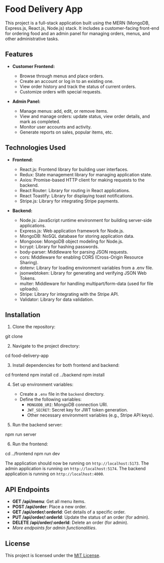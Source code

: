 # Food Delivery App

This project is a full-stack application built using the MERN (MongoDB, Express.js, React.js, Node.js) stack. It includes a customer-facing front-end for ordering food and an admin panel for managing orders, menus, and other administrative tasks.

## Features

- **Customer Frontend:**
  - Browse through menus and place orders.
  - Create an account or log in to an existing one.
  - View order history and track the status of current orders.
  - Customize orders with special requests.

- **Admin Panel:**
  - Manage menus: add, edit, or remove items.
  - View and manage orders: update status, view order details, and mark as completed.
  - Monitor user accounts and activity.
  - Generate reports on sales, popular items, etc.

## Technologies Used

- **Frontend:**
  - React.js: Frontend library for building user interfaces.
  - Redux: State management library for managing application state.
  - Axios: Promise-based HTTP client for making requests to the backend.
  - React Router: Library for routing in React applications.
  - React Toastify: Library for displaying toast notifications.
  - Stripe.js: Library for integrating Stripe payments.

- **Backend:**
  - Node.js: JavaScript runtime environment for building server-side applications.
  - Express.js: Web application framework for Node.js.
  - MongoDB: NoSQL database for storing application data.
  - Mongoose: MongoDB object modeling for Node.js.
  - bcrypt: Library for hashing passwords.
  - body-parser: Middleware for parsing JSON requests.
  - cors: Middleware for enabling CORS (Cross-Origin Resource Sharing).
  - dotenv: Library for loading environment variables from a .env file.
  - jsonwebtoken: Library for generating and verifying JSON Web Tokens.
  - multer: Middleware for handling multipart/form-data (used for file uploads).
  - Stripe: Library for integrating with the Stripe API.
  - Validator: Library for data validation.

## Installation

1. Clone the repository:

  git clone <repository-url>


2. Navigate to the project directory:

cd food-delivery-app


3. Install dependencies for both frontend and backend:

cd frontend
npm install
cd ../backend
npm install


4. Set up environment variables:
   - Create a `.env` file in the `backend` directory.
   - Define the following variables:
     - `MONGODB_URI`: MongoDB connection URI.
     - `JWT_SECRET`: Secret key for JWT token generation.
     - Other necessary environment variables (e.g., Stripe API keys).

5. Run the backend server:

npm run server


6. Run the frontend:

cd ../frontend
npm run dev


The application should now be running on `http://localhost:5173`.
The admin application is running on `http://localhost:5174`.
The backend application is running on `http://localhost:4000`. 

## API Endpoints

- **GET /api/menu**: Get all menu items.
- **POST /api/order**: Place a new order.
- **GET /api/order/:orderId**: Get details of a specific order.
- **PUT /api/order/:orderId**: Update the status of an order (for admin).
- **DELETE /api/order/:orderId**: Delete an order (for admin).
- *More endpoints for admin functionalities*.

## License

This project is licensed under the [MIT License](LICENSE).

